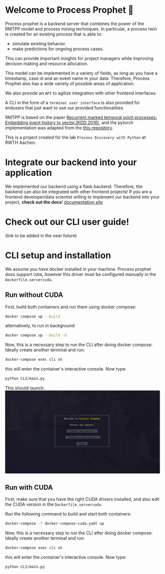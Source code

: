 # Welcome to Process Prophet 🔮
Process prophet is a backend server that combines the power of the RMTPP model and process mining techniques. 
In particular, a process twin is created for an existing process that is able to: 
- simulate existing behavior.
- make predictions for ongoing process cases. 

This can provide important insights for project managers while improving decision making and resource allocation.

This model can be implemented in a variety of fields, as long as you have a timestamp, case id and an event name in your data. Therefore, Process Prophet also has a wide variety of possible areas of application. 

We also provide an `API` to agilize integration with other frontend interfaces. 

A CLI in the form of a `terminal user interface` is also provided for endusers that just want to use our provided 
functionalities. 

RMTPP is based on the paper [Recurrent marked temporal point processes: Embedding event history to vector.(KDD 2016)](https://www.kdd.org/kdd2016/papers/files/rpp1081-duA.pdf), and the pytorch implementation was adapted from the [this repository](https://github.com/woshiyyya/ERPP-RMTPP.git).

This is a project created for the lab `Process Discovery with Python` at RWTH Aachen. 



# Integrate our backend into your application
We implemented our backend using a flask backend. Therefore, the backend can also be integrated with 
other frontend projects! If you are a frontend developer/data scientist willing to implement our backend
into your project, **check out the docs**!
[documentation site](https://benjaminoyarzun17.github.io/ProcessProphet/)


# Check out our CLI user guide! 
(link to be added in the near future)


# CLI setup and installation
We assume you have docker installed in your machine. Process prophet does support `CUDA`, however this driver must
be configured manually in the `Dockerfile.servercuda`.

## Run without CUDA
First, build both containers and run them using docker compose:
```sh
docker compose up --build
```
alternatively, to run in background: 
```sh
docker compose up --build -d
```
Now, this is a necessary step to run the CLI after doing docker compose: Ideally create another terminal and run: 
```sh
docker-compose exec cli sh
```
this will enter the container's interactive console. Now type:
```sh
python CLI/main.py
```
This should launch:
![Welcome Screen](welcome_screen.png)

## Run with CUDA
First, make sure that you have the right CUDA drivers installed, and also edit the CUDA version in the `Dockerfile.servercuda`. 

Run the following command to build and start both containers:
```sh
docker-compose -f docker-compose-cuda.yaml up
```

Now, this is a necessary step to run the CLI after doing docker compose: Ideally create another terminal and run: 
```sh
docker-compose exec cli sh
```
this will enter the container's interactive console. Now type:
```sh
python CLI/main.py
```